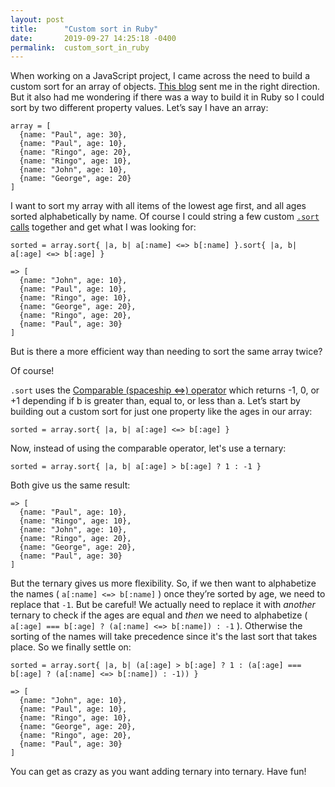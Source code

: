 ```yaml
---
layout: post
title:      "Custom sort in Ruby"
date:       2019-09-27 14:25:18 -0400
permalink:  custom_sort_in_ruby
---
```



When working on a JavaScript project, I came across the need to build a custom sort for an array of objects.  [This blog](https://flaviocopes.com/how-to-sort-array-of-objects-by-property-javascript/) sent me in the right direction.  But it also had me wondering if there was a way to build it in Ruby so I could sort by two different property values.  Let’s say I have an array:


```
array = [
  {name: "Paul", age: 30},
  {name: "Paul", age: 10},
  {name: "Ringo", age: 20},
  {name: "Ringo", age: 10},
  {name: "John", age: 10},
  {name: "George", age: 20}
]
```

I want to sort my array with all items of the lowest age first, and all ages sorted alphabetically by name.  Of course I could string a few custom ​[`.sort` calls](https://ruby-doc.org/core-2.6/Array.html#method-i-sort) together and get what I was looking for:

```
sorted = array.sort{ |a, b| a[:name] <=> b[:name] }.sort{ |a, b| a[:age] <=> b[:age] }

=> [
  {name: "John", age: 10},
  {name: "Paul", age: 10},
  {name: "Ringo", age: 10},
  {name: "George", age: 20},
  {name: "Ringo", age: 20},
  {name: "Paul", age: 30}
]
```

But is there a more efficient way than needing to sort the same array twice?

Of course!  ​​

`.sort` uses the [Comparable (spaceship <=>) operator](https://ruby-doc.org/core-2.5.0/Comparable.html) which returns -1, 0, or +1 depending if b is greater than, equal to, or less than a.  Let’s start by building out a custom sort for just one property like the ages in our array:

```
sorted = array.sort{ |a, b| a[:age] <=> b[:age] }
```

Now, instead of using the comparable operator, let's use a ternary:

```
sorted = array.sort{ |a, b| a[:age] > b[:age] ? 1 : -1 }
```

Both give us the same result:

```
=> [
  {name: "Paul", age: 10},
  {name: "Ringo", age: 10},
  {name: "John", age: 10},
  {name: "Ringo", age: 20},
  {name: "George", age: 20},
  {name: "Paul", age: 30}
]
```

But the ternary gives us more flexibility.  So, if we then want to alphabetize the names ( `a[:name] <=> b[:name]` ) once they’re sorted by age, we need to replace that `-1`.  But be careful!  We actually need to replace it with *another* ternary to check if the ages are equal and *then* we need to alphabetize ( `a[:age] === b[:age] ? (a[:name] <=> b[:name]) : -1` ).  Otherwise the sorting of the names will take precedence since it's the last sort that takes place.  So we finally settle on:

```
sorted = array.sort{ |a, b| (a[:age] > b[:age] ? 1 : (a[:age] === b[:age] ? (a[:name] <=> b[:name]) : -1)) }

=> [
  {name: "John", age: 10},
  {name: "Paul", age: 10},
  {name: "Ringo", age: 10},
  {name: "George", age: 20},
  {name: "Ringo", age: 20},
  {name: "Paul", age: 30}
]
```

You can get as crazy as you want adding ternary into ternary.  Have fun!
